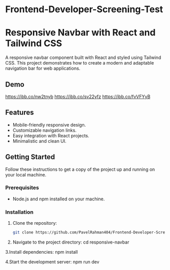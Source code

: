 # Frontend-Developer-Screening-Test

# Responsive Navbar with React and Tailwind CSS



A responsive navbar component built with React and styled using Tailwind CSS. This project demonstrates how to create a modern and adaptable navigation bar for web applications.

## Demo

https://ibb.co/nw2tnyb
https://ibb.co/sv22yfz
https://ibb.co/fvVFYyB

## Features

- Mobile-friendly responsive design.
- Customizable navigation links.
- Easy integration with React projects.
- Minimalistic and clean UI.

## Getting Started

Follow these instructions to get a copy of the project up and running on your local machine.

### Prerequisites

- Node.js and npm installed on your machine.

### Installation

1. Clone the repository:

   ```bash
   git clone https://github.com/PavelRahman404/Frontend-Developer-Screening-Test.git

2. Navigate to the project directory:
    cd responsive-navbar

3.Install dependencies:
    npm install

4.Start the development server:
   npm run dev

   


